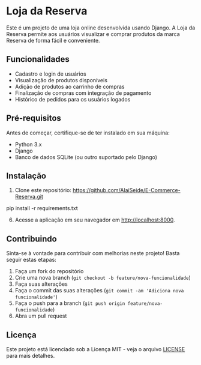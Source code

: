 # Loja da Reserva

Este é um projeto de uma loja online desenvolvida usando Django. A Loja da Reserva permite aos usuários visualizar e comprar produtos da marca Reserva de forma fácil e conveniente.

## Funcionalidades

- Cadastro e login de usuários
- Visualização de produtos disponíveis
- Adição de produtos ao carrinho de compras
- Finalização de compras com integração de pagamento
- Histórico de pedidos para os usuários logados

## Pré-requisitos

Antes de começar, certifique-se de ter instalado em sua máquina:

- Python 3.x
- Django
- Banco de dados SQLite (ou outro suportado pelo Django)

## Instalação

1. Clone este repositório:
https://github.com/AlaiSeide/E-Commerce-Reserva.git


  pip install -r requirements.txt


6. Acesse a aplicação em seu navegador em [http://localhost:8000](http://localhost:8000).

## Contribuindo

Sinta-se à vontade para contribuir com melhorias neste projeto! Basta seguir estas etapas:

1. Faça um fork do repositório
2. Crie uma nova branch (`git checkout -b feature/nova-funcionalidade`)
3. Faça suas alterações
4. Faça o commit das suas alterações (`git commit -am 'Adiciona nova funcionalidade'`)
5. Faça o push para a branch (`git push origin feature/nova-funcionalidade`)
6. Abra um pull request

## Licença

Este projeto está licenciado sob a Licença MIT - veja o arquivo [LICENSE](LICENSE) para mais detalhes.
